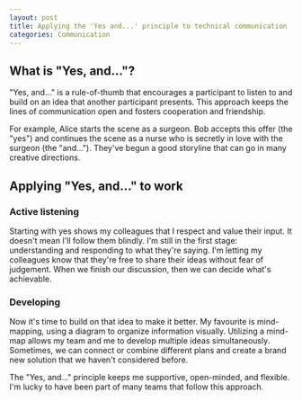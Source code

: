 ```yaml
---
layout: post
title: Applying the 'Yes and...' principle to technical communication
categories: Communication
---
```


## What is "Yes, and…"?

"Yes, and…" is a rule-of-thumb that encourages a participant to listen to and build on an idea that another participant presents. This approach keeps the lines of communication open and fosters cooperation and friendship.

For example, Alice starts the scene as a surgeon. Bob accepts this offer (the "yes") and continues the scene as a nurse who is secretly in love with the surgeon (the "and..."). They've begun a good storyline that can go in many creative directions.

## Applying "Yes, and…" to work

### Active listening

Starting with yes shows my colleagues that I respect and value their input. It doesn't mean I'll follow them blindly. I'm still in the first stage: understanding and responding to what they're saying. I'm letting my colleagues know that they're free to share their ideas without fear of judgement. When we finish our discussion, then we can decide what's achievable.

### Developing

Now it's time to build on that idea to make it better. My favourite is mind-mapping, using a diagram to organize information visually. Utilizing a mind-map allows my team and me to develop multiple ideas simultaneously. Sometimes, we can connect or combine different plans and create a brand new solution that we haven't considered before.

The "Yes, and…" principle keeps me supportive, open-minded, and flexible. I'm lucky to have been part of many teams that follow this approach.
